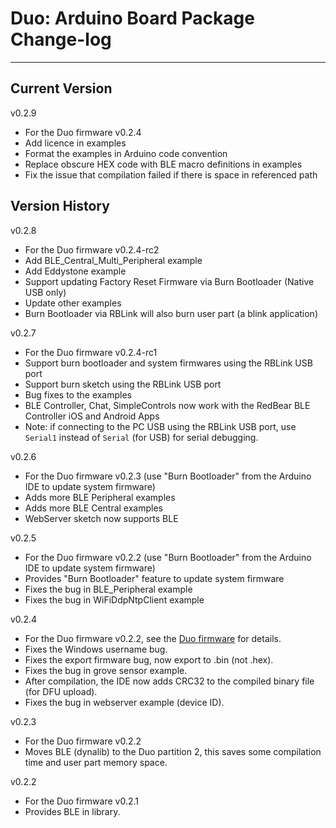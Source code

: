 # Duo: Arduino Board Package Change-log
---

## Current Version

v0.2.9

* For the Duo firmware v0.2.4
* Add licence in examples
* Format the examples in Arduino code convention
* Replace obscure HEX code with BLE macro definitions in examples
* Fix the issue that compilation failed if there is space in referenced path
 
## Version History

v0.2.8

* For the Duo firmware v0.2.4-rc2
* Add BLE\_Central\_Multi\_Peripheral example
* Add Eddystone example
* Support updating Factory Reset Firmware via Burn Bootloader (Native USB only)
* Update other examples
* Burn Bootloader via RBLink will also burn user part (a blink application)

v0.2.7

* For the Duo firmware v0.2.4-rc1
* Support burn bootloader and system firmwares using the RBLink USB port
* Support burn sketch using the RBLink USB port
* Bug fixes to the examples
* BLE Controller, Chat, SimpleControls now work with the RedBear BLE Controller iOS and Android Apps
* Note: if connecting to the PC USB using the RBLink USB port, use `Serial1` instead of `Serial` (for USB) for serial debugging. 

v0.2.6

* For the Duo firmware v0.2.3 (use "Burn Bootloader" from the Arduino IDE to update system firmware)
* Adds more BLE Peripheral examples
* Adds more BLE Central examples
* WebServer sketch now supports BLE

v0.2.5

* For the Duo firmware v0.2.2 (use "Burn Bootloader" from the Arduino IDE to update system firmware)
* Provides "Burn Bootloader" feature to update system firmware
* Fixes the bug in BLE_Peripheral example
* Fixes the bug in WiFiDdpNtpClient example

v0.2.4

* For the Duo firmware v0.2.2, see the [Duo firmware](https://github.com/redbear/Duo/tree/master/firmware) for details.
* Fixes the Windows username bug.
* Fixes the export firmware bug, now export to .bin (not .hex). 
* Fixes the bug in grove sensor example.
* After compilation, the IDE now adds CRC32 to the compiled binary file (for DFU upload).
* Fixes the bug in webserver example (device ID).

v0.2.3

* For the Duo firmware v0.2.2
* Moves BLE (dynalib) to the Duo partition 2, this saves some compilation time and user part memory space.

v0.2.2

* For the Duo firmware v0.2.1
* Provides BLE in library.

